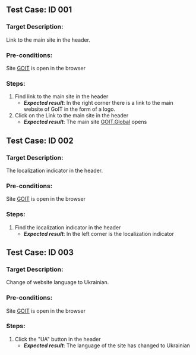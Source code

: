 ## Test Case: ID 001
### Target Description: 
Link to the main site in the header.
### Pre-conditions:		
Site [GOIT](https://qa-autocheck-test.goit.global/?token=d5fcc3783ba50fcac78b5a5ea8e4d69f6fe51ed8368bc618a58a846ad8b03a63&block=xyz01ab35) is open in the browser
### Steps:						
1. Find link to the main site in the header	
   - ***Expected result***: In the right corner there is a link to the main website of GoIT in the form of a logo.	
2. Сlick on the Link to the main site in the header	
   - ***Expected result***: The main site [GOIT.Global](https://goit.global/ua/) opens 
   	
##  Test Case: ID 002
### Target Description:	
The localization indicator in the header.
### Pre-conditions:
Site [GOIT](https://qa-autocheck-test.goit.global/?token=d5fcc3783ba50fcac78b5a5ea8e4d69f6fe51ed8368bc618a58a846ad8b03a63&block=xyz01ab35)  is open in the browser
### Steps:
1. Find the localization indicator in the header
   - ***Expected result***: In the left corner is the localization indicator	

##  Test Case: ID 003
### Target Description:	
Change of website language to Ukrainian.
### Pre-conditions:
Site [GOIT](https://qa-autocheck-test.goit.global/?token=d5fcc3783ba50fcac78b5a5ea8e4d69f6fe51ed8368bc618a58a846ad8b03a63&block=xyz01ab35)  is open in the browser
### Steps:
1. Click the "UA" button in the header	
   - ***Expected result***: The language of the site has changed to Ukrainian		